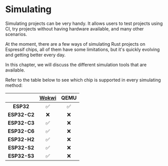 # Simulating

Simulating projects can be very handy. It allows users to test projects using CI, try projects without having hardware available, and many other scenarios.

At the moment, there are a few ways of simulating Rust projects on Espressif chips, all of them have some limitations, but it's quickly evolving and getting better every day.

In this chapter, we will discuss the different simulation tools that are available.

Refer to the table below to see which chip is supported in every simulating method:

|              | **[Wokwi]** | **QEMU** |
| :----------: | :---------: | :------: |
|  **ESP32**   |      ✅      |    ✅     |
| **ESP32-C2** |      ❌      |    ❌     |
| **ESP32-C3** |      ✅      |    ❌     |
| **ESP32-C6** |      ✅      |    ❌     |
| **ESP32-H2** |      ✅      |    ❌     |
| **ESP32-S2** |      ✅      |    ❌     |
| **ESP32-S3** |      ✅      |    ❌     |

[Wokwi]: https://docs.wokwi.com/guides/esp32#simulation-features
